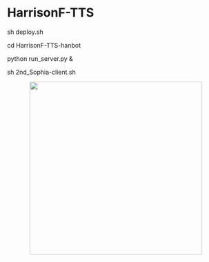 # HarrisonF-TTS

   sh deploy.sh
   
   cd HarrisonF-TTS-hanbot

   python run_server.py &
  
   sh 2nd_Sophia-client.sh 
   
   <p align="center"><img src="https:" width="400" </p>

 
